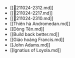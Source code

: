 - [[💬211024-2312.md]]
- [[💬211024-2217.md]]
- [[💬211024-2310.md]]
- [[Thiên hà Andromedan.md]]
- [[Dòng Tên.md]]
- [[Build back better.md]]
- [[Giáo hoàng Francis.md]]
- [[John Adams.md]]
- [[Ignatius of Loyola.md]]
